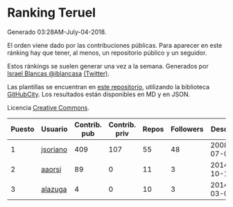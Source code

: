 # Ranking Teruel

Generado 03:28AM-July-04-2018.

El orden viene dado por las contribuciones públicas. Para aparecer en este ránking hay que tener, al menos, un repositorio público y un seguidor.

Estos ránkings se suelen generar una vez a la semana. Generados por [Israel Blancas @iblancasa](https://github.com/iblancasa/) [(Twitter)](https://twitter.com/iblancasa).

Las plantillas se encuentran en [este repositorio](https://github.com/iblancasa/GH-Spanish-Ranking), utilizando la biblioteca [GitHubCity](https://github.com/iblancasa/GitHubCity). Los resultados están disponibles en MD y en JSON.

Licencia [Creative Commons](https://creativecommons.org/licenses/by/4.0/).

| Puesto   |  Usuario  | Contrib. pub | Contrib. priv |Repos| Followers | Desde |  Avatar  |
|----------|-----------|--------------|---------------|-----|-----------|-------|----------|
|1|[jsoriano](https://github.com/jsoriano)|409|107|55|48|2008-07-02|![jsoriano]()|
|2|[aaorsi](https://github.com/aaorsi)|89|0|11|3|2014-10-18|![aaorsi]()|
|3|[alazuga](https://github.com/alazuga)|4|0|10|3|2014-03-04|![alazuga]()|
